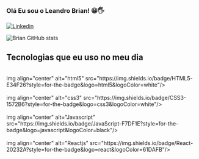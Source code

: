 ### Olá Eu sou o Leandro Brian! 😀🖐️

[![Linkedin](	https://img.shields.io/badge/LinkedIn-0077B5?style=for-the-badge&logo=linkedin&logoColor=white)](https://www.linkedin.com/in/leandrobrian27/
)


![Brian GitHub stats](https://github-readme-stats.vercel.app/api?username=leandrobrian20x&show_icons=true&theme=dracula)

## Tecnologias que eu uso no meu dia

<div style="display: inline_block"><br/> 
img align="center" alt="html5" src="https://img.shields.io/badge/HTML5-E34F26?style=for-the-badge&logo=html5&logoColor=white"/>

</div>

<div style="display: inline_block"><br/> 
img align="center" alt="css3" src="https://img.shields.io/badge/CSS3-1572B6?style=for-the-badge&logo=css3&logoColor=white"/>

</div>

<div style="display: inline_block"><br/> 
img align="center" alt="Javascript" src="https://img.shields.io/badge/JavaScript-F7DF1E?style=for-the-badge&logo=javascript&logoColor=black"/>

</div>

<div style="display: inline_block"><br/> 
img align="center" alt="Reactjs" src="https://img.shields.io/badge/React-20232A?style=for-the-badge&logo=react&logoColor=61DAFB"/>
</div>

